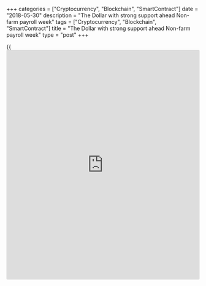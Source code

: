 +++
categories = ["Cryptocurrency", "Blockchain", "SmartContract"]
date = "2018-05-30"
description = "The Dollar with strong support ahead Non-farm payroll week"
tags = ["Cryptocurrency", "Blockchain", "SmartContract"]
title = "The Dollar with strong support ahead Non-farm payroll week"
type = "post"
+++

{{<iframe id="large-banner" src="https://www.bounty.group/#slide=21.0" width="100%" height="600" scrolling="no" style="border: 0px solid rgb(216, 221, 230); border-radius: 3px;">}}

| **Daily Strategy - The Dollar with strong support ahead Non-farm
payroll week**  
---  
**News:**  
|  EURUSD (1.1726)  
Trend: Neutral/Downward  
Support/Resistance: 1.1560 - 1.1785  
This week start with a holiday in United States. It is a Memorial Day
and holiday in U.K. for Spring Bank Holiday.  
In Germany on Wednesday there are important events that may send
positive signals for the biggest economy in Euro Zone. Also on Wednesday
we will focus over United States GDP report that also may send positive
signal.  
But the major fundamental [news](https://www.letsplayfx.com/blog/forex-news-website/) this week is schedule for Friday - U.S.
Non-farm payroll report and Unemployment rate. It is also expecting
positive [news](https://www.letsplayfx.com/blog/forex-news-website/) that already the market generated with the latest Dollar
gains. The positive [news](https://www.letsplayfx.com/blog/forex-news-website/) for the Dollar may continue follows the end of
the Trade war with China.  
[World-Signals.com][1] trading strategy this week is to trade into
neutral direction in the first day of the week after the correction at
the start of trading and to open short positions for new gains of the
Dollar during the mid of the week.  
---  
  
* * *

**Comments:**  
  
None  
  
  

   1. www.world-signals.com (www.world-signals.com)
